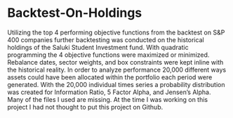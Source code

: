# Backtest-On-Holdings

Utilizing the top 4 performing objective functions from the backtest on S&P 400 companies further backtesting was conducted on the historical holdings of the Saluki Student Investment fund. With quadratic programming the 4 objective functions were maximized or minimized. Rebalance dates, sector weights, and box constraints were kept inline with the historical reality.
In order to analyze performance 20,000 different ways assets could have been allocated within the portfolio each period were generated. With the 20,000 individual times series a probability distribution was created for Information Ratio, 5 Factor Alpha, and Jensen’s Alpha. Many of the files I used are missing. At the time I was working on this project I had not thought to put this project on Github.
